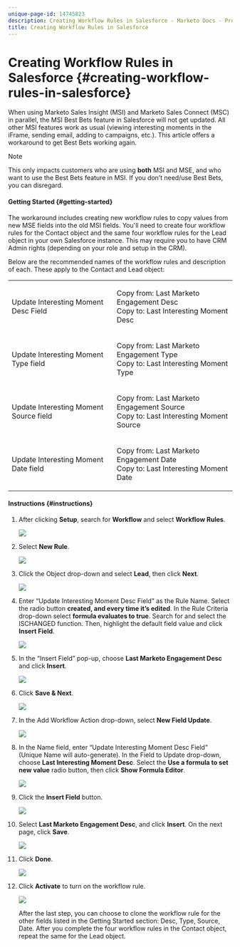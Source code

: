 ```yaml
---
unique-page-id: 14745823
description: Creating Workflow Rules in Salesforce - Marketo Docs - Product Documentation
title: Creating Workflow Rules in Salesforce
---
```


# Creating Workflow Rules in Salesforce {#creating-workflow-rules-in-salesforce}

When using Marketo Sales Insight (MSI) and Marketo Sales Connect (MSC) in parallel, the MSI Best Bets feature in Salesforce will not get updated. All other MSI features work as usual (viewing interesting moments in the iFrame, sending email, adding to campaigns, etc.). This article offers a workaround to get Best Bets working again.

>[!NOTE]
>
>This only impacts customers who are using **both** MSI and MSE, and who want to use the Best Bets feature in MSI. If you don’t need/use Best Bets, you can disregard.

#### Getting Started {#getting-started}

The workaround includes creating new workflow rules to copy values from new MSE fields into the old MSI fields. You'll need to create four workflow rules for the Contact object and the same four workflow rules for the Lead object in your own Salesforce instance. This may require you to have CRM Admin rights (depending on your role and setup in the CRM).

Below are the recommended names of the workflow rules and description of each. These apply to the Contact and Lead object:

<table> 
 <colgroup> 
  <col> 
  <col> 
 </colgroup> 
 <tbody> 
  <tr> 
   <td>Update Interesting Moment Desc Field</td> 
   <td><p>Copy from: Last Marketo Engagement Desc<br>Copy to: Last Interesting Moment Desc</p></td> 
  </tr> 
  <tr> 
   <td>Update Interesting Moment Type field</td> 
   <td><p>Copy from: Last Marketo Engagement Type<br>Copy to: Last Interesting Moment Type</p></td> 
  </tr> 
  <tr> 
   <td>Update Interesting Moment Source field</td> 
   <td><p>Copy from: Last Marketo Engagement Source<br>Copy to: Last Interesting Moment Source</p></td> 
  </tr> 
  <tr> 
   <td>Update Interesting Moment Date field</td> 
   <td><p>Copy from: Last Marketo Engagement Date<br>Copy to: Last Interesting Moment Date</p></td> 
  </tr> 
 </tbody> 
</table>

#### Instructions {#instructions}

1. After clicking **Setup**, search for **Workflow** and select **Workflow Rules**.

   ![](assets/one-1.png)

1. Select **New Rule**.

   ![](assets/two-1.png)

1. Click the Object drop-down and select **Lead**, then click **Next**.

   ![](assets/three-1.png)

1. Enter “Update Interesting Moment Desc Field” as the Rule Name. Select the radio button **created, and every time it’s edited**. In the Rule Criteria drop-down select **formula evaluates to true**. Search for and select the ISCHANGED function. Then, highlight the default field value and click **Insert Field**.

   ![](assets/four-1.png)

1. In the “Insert Field” pop-up, choose **Last Marketo Engagement Desc** and click **Insert**.

   ![](assets/five-1.png)

1. Click **Save & Next**.

   ![](assets/6.png)

1. In the Add Workflow Action drop-down, select **New Field Update**.

   ![](assets/seven.png)

1. In the Name field, enter “Update Interesting Moment Desc Field” (Unique Name will auto-generate). In the Field to Update drop-down, choose **Last Interesting Moment Desc**. Select the **Use a formula to set new value** radio button, then click **Show Formula Editor**.

   ![](assets/eight.png)

1. Click the **Insert Field** button.

   ![](assets/9a.png)

1. Select **Last Marketo Engagement Desc**, and click **Insert**. On the next page, click **Save**.

   ![](assets/nine.png)

1. Click **Done**.

   ![](assets/twelve.png)

1. Click **Activate** to turn on the workflow rule.

   ![](assets/thirteen.png)

   After the last step, you can choose to clone the workflow rule for the other fields listed in the Getting Started section: Desc, Type, Source, Date. After you complete the four workflow rules in the Contact object, repeat the same for the Lead object.

